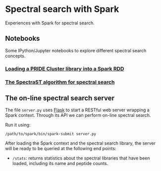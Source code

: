 # Spectral search with Spark  

Experiences with Spark for spectral search.  

## Notebooks  

Some IPython/Jupyter notebooks to explore different spectral search
concepts.  

### [Loading a PRIDE Cluster library into a Spark RDD](notebooks/read-spectrum-lib.ipynb)  

### [The SpectraST algorithm for spectral search](notebooks/spectraST.ipynb)  

## The on-line spectral search server  

The file `server.py` uses [Flask](http://flask.pocoo.org/) to start a RESTful
web server wrapping a Spark context. Through its API we can perform on-line
spectral search.  

Run it using:

    /path/to/spark/bin/spark-submit server.py  

After loading the Spark context and the spectral search library, the server
will be ready to be queried at the following end points:  

- `/stats`: returns statistics about the spectral libraries that have been
loaded, including its name and peptide counts.  
 


